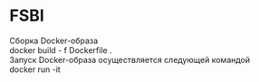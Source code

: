 # FSBI 
Сборка Docker-образа \
docker build - f Dockerfile . \
Запуск Docker-образа осуществляется следующей командой \
docker run -it
